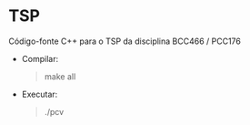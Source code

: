 # TSP

Código-fonte C++ para o TSP da disciplina BCC466 / PCC176

* Compilar:
  > make all
  
* Executar:
  > ./pcv
  
